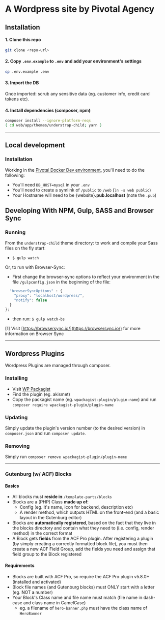 # A Wordpress site by Pivotal Agency

## Installation

#### 1. Clone this repo
```bash
git clone <repo-url>
```

#### 2. Copy `.env.example` to `.env` and add your environment's settings
```bash
cp .env.example .env
```

#### 3. Import the DB

Once imported: scrub any sensitive data (eg. customer info, credit card tokens etc).

#### 4. Install dependencies (composer, npm)
```bash
composer install --ignore-platform-reqs
( cd web/app/themes/understrap-child; yarn )
```

---

## Local development

### Installation

Working in the [Pivotal Docker Dev environment](https://github.com/pvtl/docker-dev), you'll need to do the following:

- You'll need `DB_HOST=mysql` in your `.env`
- You'll need to create a symlink of `/public` to `/web` (`ln -s web public`)
- Your Hostname will need to be {website}__.pub.localhost__ (note the `.pub`)


## Developing With NPM, Gulp, SASS and Browser Sync

### Running

From the `understrap-child` theme directory: to work and compile your Sass files on the fly start:

- `$ gulp watch`

Or, to run with Browser-Sync:

- First change the browser-sync options to reflect your environment in the file `/gulpconfig.json` in the beginning of the file:
```javascript
  "browserSyncOptions" : {
    "proxy": "localhost/wordpress/",
    "notify": false
  }
};
```
- then run: `$ gulp watch-bs`

[1] Visit [https://browsersync.io/](https://browsersync.io/) for more information on Browser Sync

---

## Wordpress Plugins

Wordpress Plugins are managed through composer.

### Installing

- Visit [WP Packagist](https://wpackagist.org/)
- Find the plugin (eg. akismet)
- Copy the packagist name (eg. `wpackagist-plugin/plugin-name`) and run `composer require wpackagist-plugin/plugin-name`

### Updating

Simply update the plugin's version number (to the desired version) in `composer.json` and run `composer update`.

### Removing

Simply run `composer remove wpackagist-plugin/plugin-name`

---

### Gutenburg (w/ ACF) Blocks

#### Basics

- All blocks must __reside in__ `/template-parts/blocks`
- Blocks are a (PHP) Class __made up of__:
    - Config (eg. it's name, icon for backend, description etc)
    - A render method, which outputs HTML on the front-end (and a basic layout in the Gutenburg editor)
- Blocks are __automatically registered__, based on the fact that they live in the blocks directory and contain what they need to (i.e. config, render method) in the correct format
- A Block gets __fields__ from the ACF Pro plugin. After registering a plugin (by simply creating a correctly formatted block file), you must then create a new ACF Field Group, add the fields you need and assign that field group to the Block registered

#### Requirements

- Blocks are built with ACF Pro, so require the ACF Pro plugin v5.8.0+ (installed and activated)
- Block file names (and Gutenburg blocks) must ONLY start with a letter (eg. NOT a number)
- Your Block's Class name and file name must match (file name in dash-case and class name in CamelCase)
    - eg. a filename of `hero-banner.php` must have the class name of `HeroBanner`
